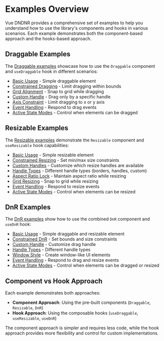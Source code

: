 # Examples Overview

Vue DNDNR provides a comprehensive set of examples to help you understand how to use the library's components and hooks in various scenarios. Each example demonstrates both the component-based approach and the hooks-based approach.

## Draggable Examples

The [Draggable examples](/examples/Draggable/) showcase how to use the `Draggable` component and `useDraggable` hook in different scenarios:

- [Basic Usage](/examples/Draggable/basic) - Simple draggable element
- [Constrained Dragging](/examples/Draggable/constrained) - Limit dragging within bounds
- [Grid Alignment](/examples/Draggable/grid) - Snap to grid while dragging
- [Custom Handle](/examples/Draggable/handle) - Drag only by a specific handle
- [Axis Constraint](/examples/Draggable/axis) - Limit dragging to x or y axis
- [Event Handling](/examples/Draggable/events) - Respond to drag events
- [Active State Modes](/examples/Draggable/active-modes) - Control when elements can be dragged

## Resizable Examples

The [Resizable examples](/examples/Resizable/) demonstrate the `Resizable` component and `useResizable` hook capabilities:

- [Basic Usage](/examples/Resizable/basic) - Simple resizable element
- [Constrained Resizing](/examples/Resizable/constrained) - Set min/max size constraints
- [Custom Handles](/examples/Resizable/handles) - Customize which resize handles are available
- [Handle Types](/examples/Resizable/handle-types) - Different handle types (borders, handles, custom)
- [Aspect Ratio Lock](/examples/Resizable/aspect-ratio) - Maintain aspect ratio while resizing
- [Grid Resizing](/examples/Resizable/grid) - Snap to grid while resizing
- [Event Handling](/examples/Resizable/events) - Respond to resize events
- [Active State Modes](/examples/Resizable/active-modes) - Control when elements can be resized

## DnR Examples

The [DnR examples](/examples/DnR/) show how to use the combined `DnR` component and `useDnR` hook:

- [Basic Usage](/examples/DnR/basic) - Simple draggable and resizable element
- [Constrained DnR](/examples/DnR/constrained) - Set bounds and size constraints
- [Custom Handle](/examples/DnR/handle) - Customize drag handle
- [Handle Types](/examples/DnR/handle-types) - Different handle types
- [Window Style](/examples/DnR/window) - Create window-like UI elements
- [Event Handling](/examples/DnR/events) - Respond to drag and resize events
- [Active State Modes](/examples/DnR/active-modes) - Control when elements can be dragged or resized

## Component vs Hook Approach

Each example demonstrates both approaches:

- **Component Approach**: Using the pre-built components (`Draggable`, `Resizable`, `DnR`)
- **Hook Approach**: Using the composable hooks (`useDraggable`, `useResizable`, `useDnR`)

The component approach is simpler and requires less code, while the hook approach provides more flexibility and control for custom implementations.
